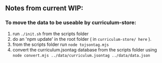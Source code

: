 ## Notes from current WIP:

### To move the data to be useable by curriculum-store:
1. run `./init.sh` from the scripts folder
2. do an 'npm update' in the root folder ( in `curriculum-store/ here` ).
3. from the scripts folder run `node tojsontag.mjs`
4. convert the curriculum.jsontag database from the scripts folder using `node convert.mjs ../data/curriculum.jsontag ../data/data.json`
